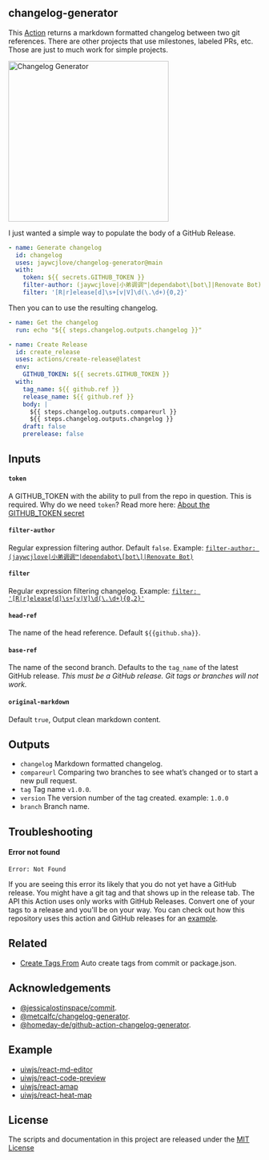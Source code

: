 changelog-generator
----

This [Action](https://github.com/actions) returns a markdown formatted changelog between two git references. There are other projects that use milestones, labeled PRs, etc. Those are just to much work for simple projects.

<a target="__blank" href="https://github.com/jaywcjlove/changelog-generator/releases">
  <img src="https://user-images.githubusercontent.com/1680273/103605228-53636b80-4f4e-11eb-9fa3-c53e7358f645.png" height="320" alt="Changelog Generator" />
</a>

I just wanted a simple way to populate the body of a GitHub Release.


```yml
- name: Generate changelog
  id: changelog
  uses: jaywcjlove/changelog-generator@main
  with:
    token: ${{ secrets.GITHUB_TOKEN }}
    filter-author: (jaywcjlove|小弟调调™|dependabot\[bot\]|Renovate Bot)
    filter: '[R|r]elease[d]\s+[v|V]\d(\.\d+){0,2}'
```

Then you can to use the resulting changelog.

```yml
- name: Get the changelog
  run: echo "${{ steps.changelog.outputs.changelog }}"

- name: Create Release
  id: create_release
  uses: actions/create-release@latest
  env:
    GITHUB_TOKEN: ${{ secrets.GITHUB_TOKEN }}
  with:
    tag_name: ${{ github.ref }}
    release_name: ${{ github.ref }}
    body: |
      ${{ steps.changelog.outputs.compareurl }}
      ${{ steps.changelog.outputs.changelog }}
    draft: false
    prerelease: false
```

## Inputs

#### `token`

A GITHUB_TOKEN with the ability to pull from the repo in question. This is required. Why do we need `token`? Read more here: [About the GITHUB_TOKEN secret](https://help.github.com/en/actions/automating-your-workflow-with-github-actions/authenticating-with-the-github_token#about-the-github_token-secret)

#### `filter-author`

Regular expression filtering author. Default `false`. Example: [`filter-author: (jaywcjlove|小弟调调™|dependabot\[bot\]|Renovate Bot)`](https://github.com/jaywcjlove/changelog-generator/blob/f48f63cdb5f3c5d8b6499c6d96e3450ee7bdb9f5/.github/workflows/changelog.yml#L17)

#### `filter`

Regular expression filtering changelog. Example: [`filter: '[R|r]elease[d]\s+[v|V]\d(\.\d+){0,2}'`](https://github.com/jaywcjlove/changelog-generator/blob/b372394a4e7265d4041c479b4d1f515a9c21ec37/.github/workflows/release.yml#L21)

#### `head-ref`

The name of the head reference. Default `${{github.sha}}`.

#### `base-ref`

The name of the second branch. Defaults to the `tag_name` of the latest GitHub release. *This must be a GitHub release. Git tags or branches will not work.*

#### `original-markdown`

Default `true`, Output clean markdown content.

## Outputs

- `changelog` Markdown formatted changelog.
- `compareurl` Comparing two branches to see what’s changed or to start a new pull request.
- `tag` Tag name `v1.0.0`.
- `version` The version number of the tag created. example: `1.0.0`
- `branch` Branch name.

## Troubleshooting

#### Error not found

```
Error: Not Found
```

If you are seeing this error its likely that you do not yet have a GitHub release. You might have a git tag and that shows up in the release tab. The
API this Action uses only works with GitHub Releases. Convert one of your tags to a release and you'll be on your way. You can check out how this
repository uses this action and GitHub releases for an [example](https://github.com/jaywcjlove/changelog-generator/blob/600f36ff605c63a74a264ab324247f0c392bf7a2/.github/workflows/changelog.yml#L12-L18).

## Related

- [Create Tags From](https://github.com/jaywcjlove/create-tag-action) Auto create tags from commit or package.json.

## Acknowledgements

- [@jessicalostinspace/commit](https://github.com/jessicalostinspace/commit-difference-action).
- [@metcalfc/changelog-generator](https://github.com/metcalfc/changelog-generator).
- [@homeday-de/github-action-changelog-generator](https://github.com/homeday-de/github-action-changelog-generator).

## Example

- [uiwjs/react-md-editor](https://github.com/uiwjs/react-md-editor/blob/e3293bca45bff08110ef5e9119d907db2ec95baa/.github/workflows/ci.yml#L30-L37)
- [uiwjs/react-code-preview](https://github.com/uiwjs/react-code-preview/blob/fb9829440a21fddbb57100db62ae113be3c01161/.github/workflows/ci.yml#L42-L50)
- [uiwjs/react-amap](https://github.com/uiwjs/react-amap/blob/550599511bdf42260580fad380c4c9741142e572/.github/workflows/ci.yml#L29-L36)
- [uiwjs/react-heat-map](https://github.com/uiwjs/react-heat-map/blob/f828826111dc6d79249fdd106648d835ae8e47ba/.github/workflows/ci.yml#L29-L36)

## License

The scripts and documentation in this project are released under the [MIT License](./LICENSE)
